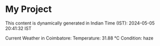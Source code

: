 # My Project

This content is dynamically generated in Indian Time (IST): 2024-05-05 20:41:32 IST


Current Weather in Coimbatore:
Temperature: 31.88 °C
Condition: haze

